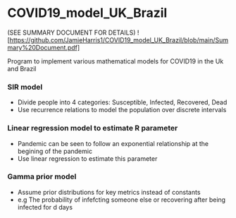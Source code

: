 # COVID19_model_UK_Brazil

(SEE SUMMARY DOCUMENT FOR DETAILS)
![https://github.com/JamieHarris1/COVID19_model_UK_Brazil/blob/main/Summary%20Document.pdf]

Program to implement various mathematical models for COVID19 in the Uk and Brazil

### SIR model

- Divide people into 4 categories: Susceptible, Infected, Recovered, Dead
- Use recurrence relations to model the population over discrete intervals

### Linear regression model to estimate R parameter

- Pandemic can be seen to follow an exponential relationship at the begining of the pandemic
- Use linear regression to estimate this parameter

### Gamma prior model

- Assume prior distributions for key metrics instead of constants
- e.g The probability of infefcting someone else or recovering after being infected for d days
